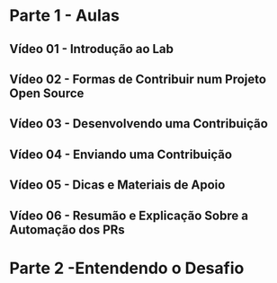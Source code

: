 # Parte 1 - Aulas

## Vídeo 01 - Introdução ao Lab

## Vídeo 02 - Formas de Contribuir num Projeto Open Source

## Vídeo 03 - Desenvolvendo uma Contribuição

## Vídeo 04 - Enviando uma Contribuição

## Vídeo 05 - Dicas e Materiais de Apoio

## Vídeo 06 - Resumão e Explicação Sobre a Automação dos PRs

# Parte 2 -Entendendo o Desafio

